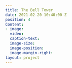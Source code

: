 ```yaml
---
title: The Bell Tower
date: 2021-02-20 10:40:00 Z
position: 4
Content:
- image: 
  video: 
  caption-text: 
  image-size: 
  image-position: 
  image-margin-right: 
layout: project
---
```


